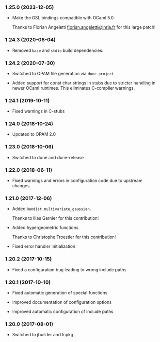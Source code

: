 ### 1.25.0 (2023-12-05)

  * Make the GSL bindings compatible with OCaml 5.0.

    Thanks to Florian Angeletti <florian.angeletti@inria.fr> for this
    large patch!

### 1.24.3 (2020-08-04)

  * Removed `base` and `stdio` build dependencies.


### 1.24.2 (2020-07-30)

  * Switched to OPAM file generation via `dune-project`

  * Added support for const char strings in stubs due to stricter handling
    in newer OCaml runtimes.  This eliminates C-compiler warnings.


### 1.24.1 (2019-10-11)

  * Fixed warnings in C-stubs


### 1.24.0 (2018-10-24)

  * Updated to OPAM 2.0


### 1.23.0 (2018-10-06)

  * Switched to dune and dune-release


### 1.22.0 (2018-06-11)

  * Fixed warnings and errors in configuration code due to upstream changes.


### 1.21.0 (2017-12-06)

  * Added `Randist.multivariate_gaussian`.

    Thanks to Ilias Garnier for this contribution!

  * Added hypergeometric functions.

    Thanks to Christophe Troestler for this contribution!

  * Fixed error handler initialization.


### 1.20.2 (2017-10-15)

  * Fixed a configuration bug leading to wrong include paths


### 1.20.1 (2017-10-10)

  * Fixed automatic generation of special functions

  * Improved documentation of configuration options

  * Improved automatic configuration of include paths


### 1.20.0 (2017-08-01)

  * Switched to jbuilder and topkg
